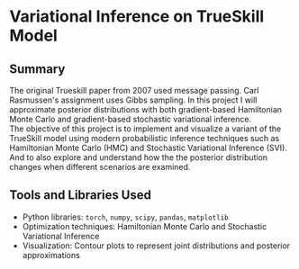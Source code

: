 # Variational Inference on TrueSkill Model
## Summary
The original Trueskill paper from 2007 used message passing. Carl Rasmussen's assignment uses Gibbs sampling. In this project I will approximate posterior distributions with both gradient-based Hamiltonian Monte Carlo and gradient-based stochastic variational inference. <br />
The objective of this project is to implement and visualize a variant of the TrueSkill model using modern probabilistic inference techniques such as Hamiltonian Monte Carlo (HMC) and Stochastic Variational Inference (SVI). And to also explore and understand how the the posterior distribution changes when different scenarios are examined. 

## Tools and Libraries Used
- Python libraries: `torch`, `numpy`, `scipy`, `pandas`, `matplotlib`
- Optimization techniques: Hamiltonian Monte Carlo and Stochastic Variational Inference
- Visualization: Contour plots to represent joint distributions and posterior approximations



